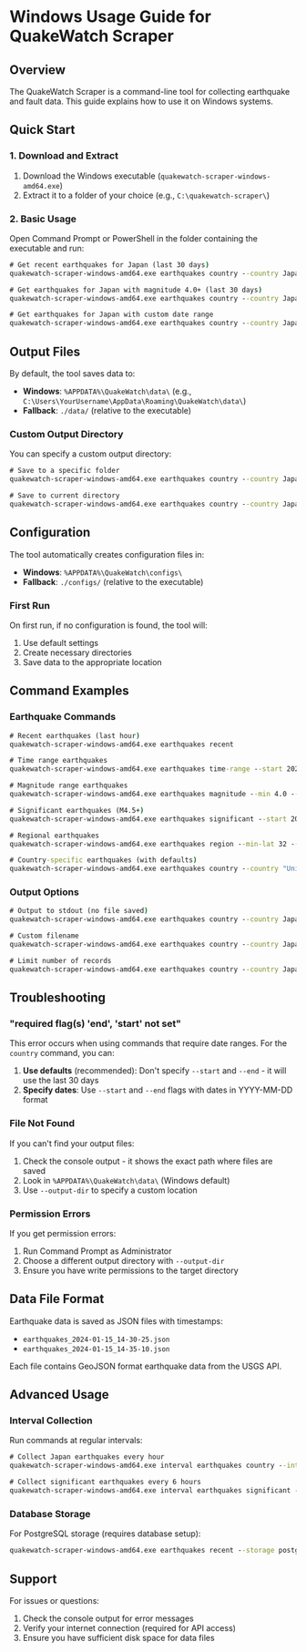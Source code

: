 # Windows Usage Guide for QuakeWatch Scraper

## Overview

The QuakeWatch Scraper is a command-line tool for collecting earthquake and fault data. This guide explains how to use it on Windows systems.

## Quick Start

### 1. Download and Extract

1. Download the Windows executable (`quakewatch-scraper-windows-amd64.exe`)
2. Extract it to a folder of your choice (e.g., `C:\quakewatch-scraper\`)

### 2. Basic Usage

Open Command Prompt or PowerShell in the folder containing the executable and run:

```cmd
# Get recent earthquakes for Japan (last 30 days)
quakewatch-scraper-windows-amd64.exe earthquakes country --country Japan

# Get earthquakes for Japan with magnitude 4.0+ (last 30 days)
quakewatch-scraper-windows-amd64.exe earthquakes country --country Japan --min-mag 4.0

# Get earthquakes for Japan with custom date range
quakewatch-scraper-windows-amd64.exe earthquakes country --country Japan --start 2024-01-01 --end 2024-12-31 --min-mag 4.0
```

## Output Files

By default, the tool saves data to:
- **Windows**: `%APPDATA%\QuakeWatch\data\` (e.g., `C:\Users\YourUsername\AppData\Roaming\QuakeWatch\data\`)
- **Fallback**: `./data/` (relative to the executable)

### Custom Output Directory

You can specify a custom output directory:

```cmd
# Save to a specific folder
quakewatch-scraper-windows-amd64.exe earthquakes country --country Japan --output-dir "C:\MyData\earthquakes"

# Save to current directory
quakewatch-scraper-windows-amd64.exe earthquakes country --country Japan --output-dir ".\"
```

## Configuration

The tool automatically creates configuration files in:
- **Windows**: `%APPDATA%\QuakeWatch\configs\`
- **Fallback**: `./configs/` (relative to the executable)

### First Run

On first run, if no configuration is found, the tool will:
1. Use default settings
2. Create necessary directories
3. Save data to the appropriate location

## Command Examples

### Earthquake Commands

```cmd
# Recent earthquakes (last hour)
quakewatch-scraper-windows-amd64.exe earthquakes recent

# Time range earthquakes
quakewatch-scraper-windows-amd64.exe earthquakes time-range --start 2024-01-01 --end 2024-01-31

# Magnitude range earthquakes
quakewatch-scraper-windows-amd64.exe earthquakes magnitude --min 4.0 --max 8.0

# Significant earthquakes (M4.5+)
quakewatch-scraper-windows-amd64.exe earthquakes significant --start 2024-01-01 --end 2024-01-31

# Regional earthquakes
quakewatch-scraper-windows-amd64.exe earthquakes region --min-lat 32 --max-lat 42 --min-lon -125 --max-lon -114

# Country-specific earthquakes (with defaults)
quakewatch-scraper-windows-amd64.exe earthquakes country --country "United States"
```

### Output Options

```cmd
# Output to stdout (no file saved)
quakewatch-scraper-windows-amd64.exe earthquakes country --country Japan --stdout

# Custom filename
quakewatch-scraper-windows-amd64.exe earthquakes country --country Japan --filename "japan_earthquakes"

# Limit number of records
quakewatch-scraper-windows-amd64.exe earthquakes country --country Japan --limit 100
```

## Troubleshooting

### "required flag(s) 'end', 'start' not set"

This error occurs when using commands that require date ranges. For the `country` command, you can:

1. **Use defaults** (recommended): Don't specify `--start` and `--end` - it will use the last 30 days
2. **Specify dates**: Use `--start` and `--end` flags with dates in YYYY-MM-DD format

### File Not Found

If you can't find your output files:

1. Check the console output - it shows the exact path where files are saved
2. Look in `%APPDATA%\QuakeWatch\data\` (Windows default)
3. Use `--output-dir` to specify a custom location

### Permission Errors

If you get permission errors:

1. Run Command Prompt as Administrator
2. Choose a different output directory with `--output-dir`
3. Ensure you have write permissions to the target directory

## Data File Format

Earthquake data is saved as JSON files with timestamps:
- `earthquakes_2024-01-15_14-30-25.json`
- `earthquakes_2024-01-15_14-35-10.json`

Each file contains GeoJSON format earthquake data from the USGS API.

## Advanced Usage

### Interval Collection

Run commands at regular intervals:

```cmd
# Collect Japan earthquakes every hour
quakewatch-scraper-windows-amd64.exe interval earthquakes country --interval 1h --country Japan

# Collect significant earthquakes every 6 hours
quakewatch-scraper-windows-amd64.exe interval earthquakes significant --interval 6h --start 2024-01-01 --end 2024-12-31
```

### Database Storage

For PostgreSQL storage (requires database setup):

```cmd
quakewatch-scraper-windows-amd64.exe earthquakes recent --storage postgresql
```

## Support

For issues or questions:
1. Check the console output for error messages
2. Verify your internet connection (required for API access)
3. Ensure you have sufficient disk space for data files 